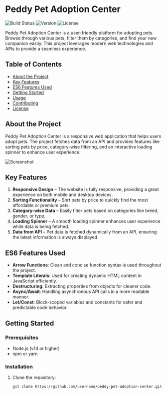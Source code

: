 # Peddy Pet Adoption Center

![Build Status](https://img.shields.io/badge/build-passing-brightgreen)
![Version](https://img.shields.io/badge/version-1.0-blue)
![License](https://img.shields.io/badge/license-MIT-green)

Peddy Pet Adoption Center is a user-friendly platform for adopting pets. Browse through various pets, filter them by categories, and find your new companion easily. This project leverages modern web technologies and APIs to provide a seamless experience.

## Table of Contents
- [About the Project](#about-the-project)
- [Key Features](#key-features)
- [ES6 Features Used](#es6-features-used)
- [Getting Started](#getting-started)
- [Usage](#usage)
- [Contributing](#contributing)
- [License](#license)

## About the Project

Peddy Pet Adoption Center is a responsive web application that helps users adopt pets. The project fetches data from an API and provides features like sorting pets by price, category-wise filtering, and an interactive loading spinner to enhance user experience.

![Screenshot](link_to_screenshot.png)

## Key Features

1. **Responsive Design** – The website is fully responsive, providing a great experience on both mobile and desktop devices.
2. **Sorting Functionality** – Sort pets by price to quickly find the most affordable or premium pets.
3. **Category-wise Data** – Easily filter pets based on categories like breed, gender, or type.
4. **Loading Spinner** – A smooth loading spinner enhances user experience while data is being fetched.
5. **Data from API** – Pet data is fetched dynamically from an API, ensuring the latest information is always displayed.

## ES6 Features Used

- **Arrow Functions**: Clean and concise function syntax is used throughout the project.
- **Template Literals**: Used for creating dynamic HTML content in JavaScript efficiently.
- **Destructuring**: Extracting properties from objects for cleaner code.
- **Async/Await**: Handling asynchronous API calls in a more readable manner.
- **Let/Const**: Block-scoped variables and constants for safer and predictable code behavior.

## Getting Started

### Prerequisites

- Node.js (v14 or higher)
- npm or yarn

### Installation

1. Clone the repository:
   ```sh
   git clone https://github.com/username/peddy-pet-adoption-center.git
